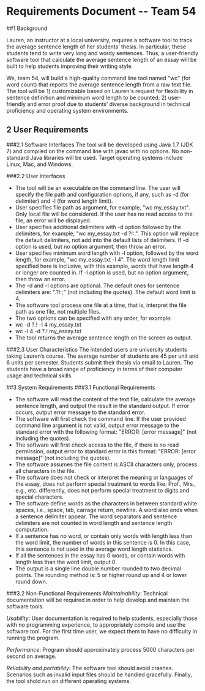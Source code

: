 # **Requirements Document -- Team 54**

##1 Background

Lauren, an instructor at a local university, requires a software tool to track the average sentence length of her students’ thesis. In particular, these students tend to write very long and wordy sentences. Thus, a user-friendly software tool that calculate the average sentence length of an essay will be built to help students improving their writing style.

We, team 54, will build a high-quality command line tool named "wc" (for word count) that reports the average sentence length from a raw text file. The tool will be 1) customizable based on Lauren's request for flexibility in sentence definition and minimum word length to be counted; 2) user-friendly and error proof due to students’ diverse background in technical proficiency and operating system environments. 

## 2 User Requirements

###2.1 Software Interfaces
The tool will be developed using Java 1.7 (JDK 7) and compiled on the command line with javac with no options. No non-standard Java libraries will be used.  Target operating systems include Linux, Mac, and Windows.

###2.2 User Interfaces
- The tool will be an executable on the command line. The user will specify the file path and configuration options, if any, such as -d (for delimiter) and -l (for word length limit).
- User specifies file path as argument, for example, "wc my_essay.txt". Only local file will be considered. If the user has no read access to the file, an error will be displayed.
- User specifies additional delimiters with -d option followed by the delimiters, for example, "wc my_essay.txt -d ?!:.". This option will replace the default delimiters, not add into the default lists of delimiters. If -d option is used, but no option argument, then throw an error.
- User specifies minimum word length with -l option, followed by the word length, for example, "wc my_essay.txt -l 4". The word length limit specified here is inclusive, with this example, words that have length 4 or longer are counted in. If -l option is used, but no option argument, then throw an error.
- The -d and -l options are optional. The default ones for sentence delimiters are: ".?!:;" (not including the quotes). The default word limit is 4.
- The software tool process one file at a time, that is, interpret the file path as one file, not multiple files.
- The two options can be specified with any order, for example:
 - wc -d ?.! -l 4 my_essay.txt 
 - wc -l 4 -d ?.! my_essay.txt 
- The tool returns the average sentence length on the screen as output. 

###2.3 User Characteristics
The intended users are university students taking Lauren’s course. The average number of students are 45 per unit and 6 units per semester. Students submit their thesis via email to Lauren. The students have a broad range of proficiency in terms of their computer usage and technical skills.

##3 System Requirements
###3.1 Functional Requirements
- The software will read the content of the text file, calculate the average sentence length, and output the result in the standard output. If error occurs, output error message to the standard error.
- The software will first check the command line. If the user provided command line argument is not valid, output error message to the standard error with the following format: "ERROR: [error message]" (not including the quotes).
- The software will first check access to the file, if there is no read permission, output error to standard error in this format: "ERROR: [error message]" (not including the quotes).
- The software assumes the file content is ASCII characters only, process all characters in the file.
- The software does not check or interpret the meaning or languages of the essay, does not perform special treatment to words like: Prof., Mrs., e.g., etc. differently, does not perform special treatment to digits and special characters.
- The software define words as the characters in between standard white spaces, i.e., space, tab, carrage return, newline. A word also ends when a sentence delimiter appear. The word separators and sentence delimiters are not counted in word length and sentence length computation.
- If a sentence has no word, or contain only words with length less than the word limit, the number of words in this sentence is 0. In this case, this sentence is not used in the average word length statistics.
- If all the sentences in the essay has 0 words, or contain words with length less than the word limit, output 0.
- The output is a single line double number rounded to two decimal points. The rounding method is: 5 or higher round up and 4 or lower round down.

###3.2 Non-Functional Requirements
*Maintainability*: Technical documentation will be required in order to help develop and maintain the software tools.

*Usability*: User documentation is required to help students, especially those with no programming experience, to appropriately compile and use the software tool. For the first time user, we expect them to have no difficulty in running the program.

*Performance*: Program should approximately process 5000 characters per second on average.

*Reliability and portability*:  The software tool should avoid crashes.  Scenarios such as invalid input files should be handled gracefully.  Finally, the tool shold run on different operating systems.


